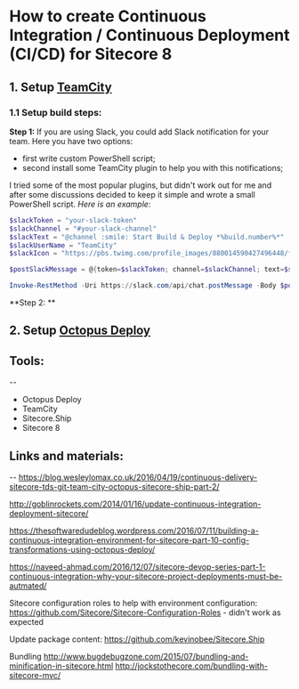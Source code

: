 # How to create Continuous Integration / Continuous Deployment (CI/CD) for Sitecore 8

## 1. Setup [TeamCity](https://www.jetbrains.com/teamcity/)

### 1.1 Setup build steps:

**Step 1:** If you are using Slack, you could add Slack notification for your team. Here you have two options:

- first write custom PowerShell script;
- second install some TeamCity plugin to help you with this notifications;

I tried some of the most popular plugins, but didn't work out for me and after some discussions decided to keep it simple and wrote a small PowerShell script. *Here is an example*:

```PowerShell
$slackToken = "your-slack-token"
$slackChannel = "#your-slack-channel"
$slackText = "@channel :smile: Start Build & Deploy *%build.number%*"
$slackUserName = "TeamCity"
$slackIcon = "https://pbs.twimg.com/profile_images/880014590427496448/fducIHLi_400x400.jpg"

$postSlackMessage = @{token=$slackToken; channel=$slackChannel; text=$slackText; username=$slackUserName; icon_url=$slackIcon}

Invoke-RestMethod -Uri https://slack.com/api/chat.postMessage -Body $postSlackMessage
```

**Step 2: ** 

## 2. Setup [Octopus Deploy](https://octopus.com/)



## Tools:
--
- Octopus Deploy
- TeamCity
- Sitecore.Ship
- Sitecore 8

## Links and materials:
--
https://blog.wesleylomax.co.uk/2016/04/19/continuous-delivery-sitecore-tds-git-team-city-octopus-sitecore-ship-part-2/

http://goblinrockets.com/2014/01/16/update-continuous-integration-deployment-sitecore/

https://thesoftwaredudeblog.wordpress.com/2016/07/11/building-a-continuous-integration-environment-for-sitecore-part-10-config-transformations-using-octopus-deploy/

https://naveed-ahmad.com/2016/12/07/sitecore-devop-series-part-1-continuous-integration-why-your-sitecore-project-deployments-must-be-autmated/

Sitecore configuration roles to help with environment configuration:
https://github.com/Sitecore/Sitecore-Configuration-Roles - didn't work as expected

Update package content:
https://github.com/kevinobee/Sitecore.Ship

Bundling
http://www.bugdebugzone.com/2015/07/bundling-and-minification-in-sitecore.html
http://jockstothecore.com/bundling-with-sitecore-mvc/
